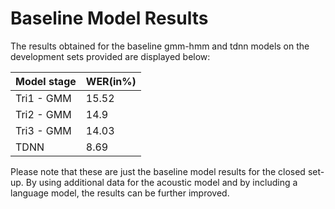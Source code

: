 # Baseline Model Results

The results obtained for the baseline gmm-hmm and tdnn models on the development sets provided are displayed below:

|Model stage | WER(in%)|  
|------------|:--------|
| Tri1 - GMM |  15.52  | 
| Tri2 - GMM |  14.9   | 
| Tri3 - GMM |  14.03  |
| TDNN       |  8.69   |

Please note that these are just the baseline model results for the closed set-up. By using additional data for the acoustic model and by including a language model, the results can be further improved. 
